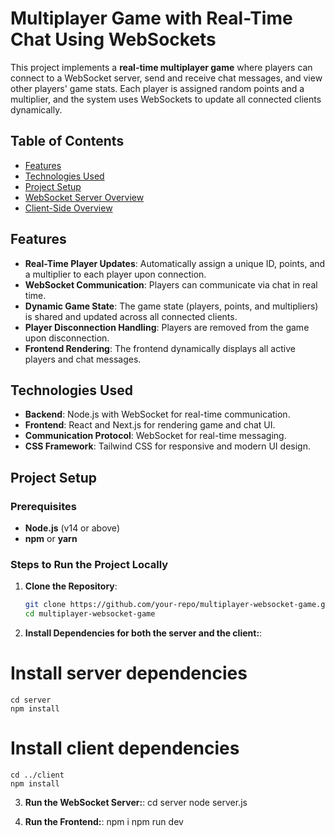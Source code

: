 # Multiplayer Game with Real-Time Chat Using WebSockets

This project implements a **real-time multiplayer game** where players can connect to a WebSocket server, send and receive chat messages, and view other players' game stats. Each player is assigned random points and a multiplier, and the system uses WebSockets to update all connected clients dynamically.

## Table of Contents

- [Features](#features)
- [Technologies Used](#technologies-used)
- [Project Setup](#project-setup)
- [WebSocket Server Overview](#websocket-server-overview)
- [Client-Side Overview](#client-side-overview)

## Features

- **Real-Time Player Updates**: Automatically assign a unique ID, points, and a multiplier to each player upon connection.
- **WebSocket Communication**: Players can communicate via chat in real time.
- **Dynamic Game State**: The game state (players, points, and multipliers) is shared and updated across all connected clients.
- **Player Disconnection Handling**: Players are removed from the game upon disconnection.
- **Frontend Rendering**: The frontend dynamically displays all active players and chat messages.

## Technologies Used

- **Backend**: Node.js with WebSocket for real-time communication.
- **Frontend**: React and Next.js for rendering game and chat UI.
- **Communication Protocol**: WebSocket for real-time messaging.
- **CSS Framework**: Tailwind CSS for responsive and modern UI design.

## Project Setup

### Prerequisites

- **Node.js** (v14 or above)
- **npm** or **yarn**

### Steps to Run the Project Locally

1. **Clone the Repository**:

   ```bash
   git clone https://github.com/your-repo/multiplayer-websocket-game.git
   cd multiplayer-websocket-game

2. **Install Dependencies for both the server and the client:**:
# Install server dependencies
    cd server
    npm install

# Install client dependencies
    cd ../client
    npm install

3. **Run the WebSocket Server:**:
    cd server
    node server.js

4. **Run the Frontend:**:
    npm i
    npm run dev


